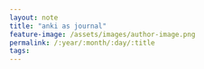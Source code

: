 ```yaml
---
layout: note
title: "anki as journal"
feature-image: /assets/images/author-image.png
permalink: /:year/:month/:day/:title
tags:
---
```

